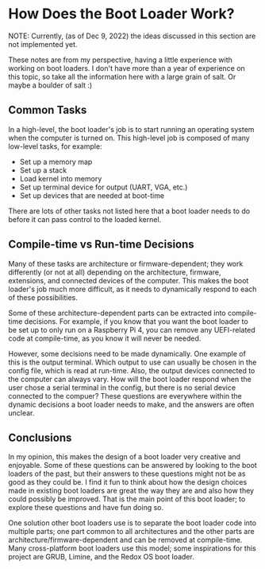 # How Does the Boot Loader Work?

NOTE: Currently, (as of Dec 9, 2022) the ideas discussed in this section are not implemented yet. 

These notes are from my perspective, having a little experience with working on boot loaders. I don't have more than a year of experience on this topic, so take all the information here with a large grain of salt. Or maybe a boulder of salt :)

## Common Tasks

In a high-level, the boot loader's job is to start running an operating system when the computer is turned on. This high-level job is composed of many low-level tasks, for example:

* Set up a memory map
* Set up a stack
* Load kernel into memory
* Set up terminal device for output (UART, VGA, etc.)
* Set up devices that are needed at boot-time

There are lots of other tasks not listed here that a boot loader needs to do before it can pass control to the loaded kernel.

## Compile-time vs Run-time Decisions

Many of these tasks are architecture or firmware-dependent; they work differently (or not at all) depending on the architecture, firmware, extensions, and connected devices of the computer. This makes the boot loader's job much more difficult, as it needs to dynamically respond to each of these possibilities.

Some of these architecture-dependent parts can be extracted into compile-time decisions. For example, if you know that you want the boot loader to be set up to only run on a Raspberry Pi 4, you can remove any UEFI-related code at compile-time, as you know it will never be needed.

However, some decisions need to be made dynamically. One example of this is the output terminal. Which output to use can usually be chosen in the config file, which is read at run-time. Also, the output devices connected to the computer can always vary. How will the boot loader respond when the user chose a serial terminal in the config, but there is no serial device connected to the compuer? These questions are everywhere within the dynamic decisions a boot loader needs to make, and the answers are often unclear.

## Conclusions

In my opinion, this makes the design of a boot loader very creative and enjoyable. Some of these questions can be answered by looking to the boot loaders of the past, but their answers to these questions might not be as good as they could be. I find it fun to think about how the design choices made in existing boot loaders are great the way they are and also how they could possibly be improved. That is the main point of this boot loader; to explore these questions and have fun doing so.

One solution other boot loaders use is to separate the boot loader code into multiple parts; one part common to all architectures and the other parts are architecture/firmware-dependent and can be removed at compile-time. Many cross-platform boot loaders use this model; some inspirations for this project are GRUB, Limine, and the Redox OS boot loader.

